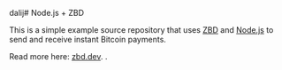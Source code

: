 dalij# Node.js + ZBD

This is a simple example source repository that uses [ZBD](https://zbd.dev) and [Node.js](https://nodejs.org) to send and receive instant Bitcoin payments.

Read more here: [zbd.dev](https://zbd.dev/docs/nodejs-quickstart).
.